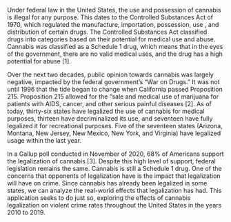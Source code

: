 
Under federal law in the United States, the use and possession of cannabis is illegal for any purpose. This dates to the Controlled Substances Act of 1970, which regulated the manufacture, importation, possession, use , and distribution of certain drugs. The Controlled Substances Act classified  drugs into categories based on their potential for medical use and abuse. Cannabis was classified as a Schedule 1 drug, which means that in the eyes of the government, there are no valid medical uses, and the drug has a high potential for abuse [1].

Over the next two decades, public opinion towards cannabis was largely negative, impacted by the federal government’s “War on Drugs.” It was not until 1996 that the tide began to change when California passed Proposition 215. Proposition 215 allowed for the “sale and medical use of marijuana for patients with AIDS, cancer, and other serious painful diseases [2]. As of today, thirty-six states have legalized the use of cannabis for medical purposes, thirteen have decriminalized its use, and seventeen have fully legalized it for recreational purposes. Five of the seventeen states (Arizona, Montana, New Jersey, New Mexico, New York, and Virginia) have legalized usage within the last year. 

In a Gallup poll conducted in November of 2020, 68% of Americans support the legalization of cannabis [3]. Despite this high level of support, federal legislation remains the same. Cannabis is still a Schedule 1 drug. One of the concerns that opponents of legalization have is the impact that legalization will have on crime. Since cannabis has already been legalized in some states, we can analyze the real-world effects that legalization has had. This application seeks to do just so, exploring the effects of cannabis legalization on violent crime rates throughout the United States in the years 2010 to 2019.